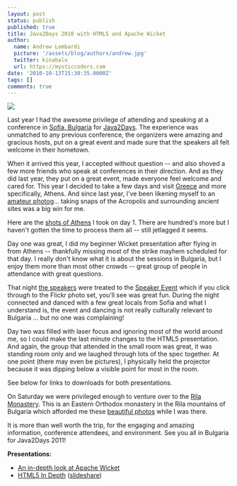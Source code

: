 ```yaml
---
layout: post
status: publish
published: true
title: Java2Days 2010 with HTML5 and Apache Wicket
author:
  name: Andrew Lombardi
  picture: '/assets/blog/authors/andrew.jpg'
  twitter: kinabalu
  url: https://mysticcoders.com
date: '2010-10-13T15:30:35.0000Z'
tags: []
comments: true
---
```

<img src="https://www.mysticcoders.com/wp-content/uploads/2010/10/IMG_9014-e1287008742787.jpg" border="0" />

Last year I had the awesome privilege of attending and speaking at a conference in <a href="http://en.wikipedia.org/wiki/Sofia" target="_blank">Sofia, Bulgaria</a> for <a href="http://www.java2days.com" target="_blank">Java2Days</a>.  The experience was unmatched to any previous conference, the organizers were amazing and gracious hosts, put on a great event and made sure that the speakers all felt welcome in their hometown.

When it arrived this year, I accepted without question -- and also shoved a few more friends who speak at conferences in their direction.  And as they did last year, they put on a great event, made everyone feel welcome and cared for.  This year I decided to take a few days and visit <a href="http://en.wikipedia.org/wiki/Greece" target="_blank">Greece</a> and more specifically, Athens.  And since last year, I've been likening myself to an <a href="http://www.flickr.com/photos/kinabalu" target="_blank">amateur photog</a>... taking snaps of the Acropolis and surrounding ancient sites was a big win for me.

Here are the <a href="http://bit.ly/dBi6sL" target="_blank">shots of Athens</a> I took on day 1.  There are hundred's more but I haven't gotten the time to process them all -- still jetlagged it seems.

Day one was great, I did my beginner Wicket presentation after flying in from Athens -- thankfully missing most of the strike mayhem scheduled for that day.  I really don't know what it is about the sessions in Bulgaria, but I enjoy them more than most other crowds -- great group of people in attendance with great questions.

That night <a href="http://bit.ly/bomrIO" target="_blank">the speakers</a> were treated to the <a href="http://bit.ly/9wZhJ9" target="_blank">Speaker Event</a> which if you click through to the Flickr photo set, you'll see was great fun.  During the night connected and danced with a few great locals from Sofia and what I understand is, the event and dancing is not really culturally relevant to Bulgaria ...  but no one was complaining!

Day two was filled with laser focus and ignoring most of the world around me, so I could make the last minute changes to the HTML5 presentation.  And again, the group that attended in the small room was great, it was standing room only and we laughed through lots of the spec together.  At one point (there may even be pictures), I physically held the projector because it was dipping below a visible point for most in the room.

See below for links to downloads for both presentations.

On Saturday we were privileged enough to venture over to the <a href="http://en.wikipedia.org/wiki/Rila_Monastery" target="_blank">Rila Monastery</a>.  This is an Eastern Orthodox monastery in the Rila mountains of Bulgaria which afforded me these <a href="http://bit.ly/8XH2GZ" target="_blank">beautiful photos</a> while I was there.

It is more than well worth the trip, for the engaging and amazing information, conference attendees, and environment.  See you all in Bulgaria for Java2Days 2011!

<strong>Presentations:</strong>

<ul>
<li><a href="http://mysticweb-bucket.s3.amazonaws.com/presentations/java2days_2010/An%20in%20depth%20look%20at%20Apache%20Wicket%20-%20java2days.pdf">An in-depth look at Apache Wicket</a></li>
<li><a href="http://mysticweb-bucket.s3.amazonaws.com/presentations/java2days_2010/In%20depth%20with%20HTML5%20java2days%202010.pdf">HTML5 In Depth</a> (<a href="http://www.slideshare.net/kinabalu/in-depth-with-html5-java2days-2010" target="_blank">slideshare</a>)</li>
</ul>
